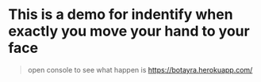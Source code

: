 # This is a demo for indentify when exactly you move your hand to your face
> open console to see what happen is
https://botayra.herokuapp.com/
